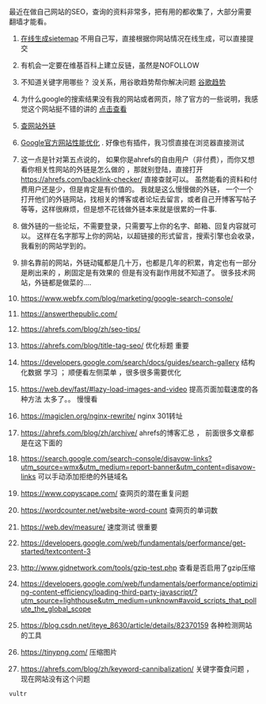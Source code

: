    最近在做自己网站的SEO，查询的资料非常多，把有用的都收集了，大部分需要翻墙才能看。

   1. <a href="http://www.xml-sitemaps.com/index.php" target="_blank">在线生成sietemap</a>
   不用自己写，直接根据你网站情况在线生成，可以直接提交

   2. 有机会一定要在维基百科上建立反链，虽然是NOFOLLOW

   3. 不知道关键字用哪些？  没关系，用谷歌趋势帮你解决问题  <a href="https://trends.google.com/trends/?geo=US" target="_blank">谷歌趋势</a> 

   4. 为什么google的搜索结果没有我的网站或者网页，除了官方的一些说明，我感觉这个网站挺不错的讲的 <a href="https://ahrefs.com/blog/zh/why-is-my-website-not-showing-up-on-google/" target="_blank">点击查看</a> 

   5.  <a href="https://ahrefs.com/backlink-checker/" target="_blank">查网站外链</a>

   6.  <a href="https://developers.google.com/speed/pagespeed/insights/" target="_blank">Google官方网站性能优化</a> . 好像也有插件，我习惯直接在浏览器直接测试
   7.  这一点是针对第五点说的， 如果你是ahrefs的自由用户（非付费），而你又想看你相关性网站的外链是怎么做的 ，那就别登陆，直接打开<a href="https://ahrefs.com/backlink-checker/" target="_blank">https://ahrefs.com/backlink-checker/</a> 直接查就可以。 虽然能看的资料和付费用户还是少，但是肯定是有价值的。 我就是这么慢慢做的外链， 一个一个打开他们的外链网站，找相关的博客或者论坛去留言，或者自己开博客写帖子等等，这样很麻烦，但是想不花钱做外链本来就是很累的一件事.
   8.  做外链的一些论坛，不需要登录，只需要写上你的名字、邮箱、回复内容就可以。 这样在名字那写上你的网站，以超链接的形式留言，搜索引擎也会收录，我看别的网站学到的。  
   9.  排名靠前的网站，外链动辄都是几十万，也都是几年的积累，肯定也有一部分是刷出来的 ，刷固定是有效果的 但是有没有副作用就不知道了。  很多技术网站，外链都是做菜的....
   10.  https://www.webfx.com/blog/marketing/google-search-console/
   11.  https://answerthepublic.com/   
   12.  https://ahrefs.com/blog/zh/seo-tips/
   13.  https://ahrefs.com/blog/title-tag-seo/   优化标题 重要
   15.  https://developers.google.com/search/docs/guides/search-gallery  结构化数据   学习 ； 顺便看左侧菜单 ，很多很多需要优化
   16.  https://web.dev/fast/#lazy-load-images-and-video   提高页面加载速度的各种方法  太多了。。 慢慢看
   17.  https://magiclen.org/nginx-rewrite/       nginx   301转址
   18.  https://ahrefs.com/blog/zh/archive/    ahrefs的博客汇总 ， 前面很多文章都是在这下面的
   19.  https://search.google.com/search-console/disavow-links?utm_source=wmx&utm_medium=report-banner&utm_content=disavow-links   可以手动添加拒绝的外链域名
   20.  https://www.copyscape.com/   查网页的潜在重复问题
   21.  https://wordcounter.net/website-word-count    查网页的单词数
   22.  https://web.dev/measure/  速度测试  很重要
   23.  https://developers.google.com/web/fundamentals/performance/get-started/textcontent-3
   24.  http://www.gidnetwork.com/tools/gzip-test.php   查看是否启用了gzip压缩
   25.  https://developers.google.com/web/fundamentals/performance/optimizing-content-efficiency/loading-third-party-javascript/?utm_source=lighthouse&utm_medium=unknown#avoid_scripts_that_pollute_the_global_scope
   26.  https://blog.csdn.net/iteye_8630/article/details/82370159   各种检测网站的工具
   27.  https://tinypng.com/    压缩图片
   28.  https://ahrefs.com/blog/zh/keyword-cannibalization/   关键字蚕食问题  ，  现在网站没有这个问题
	
    vultr



